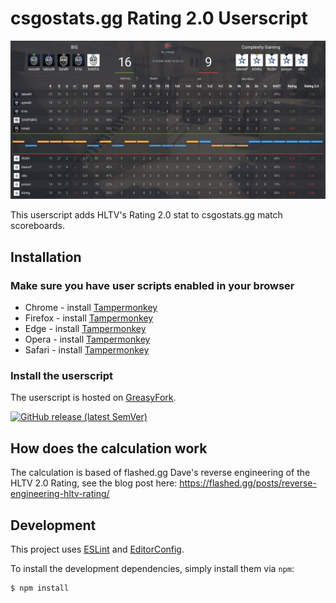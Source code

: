 # csgostats.gg Rating 2.0 Userscript

![Preview](./img/preview.png)

This userscript adds HLTV's Rating 2.0 stat to csgostats.gg match scoreboards.

## Installation

### Make sure you have user scripts enabled in your browser

   * Chrome - install [Tampermonkey](https://tampermonkey.net/?ext=dhdg&browser=chrome)
   * Firefox - install [Tampermonkey](https://tampermonkey.net/?ext=dhdg&browser=firefox)
   * Edge - install [Tampermonkey](https://www.tampermonkey.net/?ext=dhdg&browser=edge)
   * Opera - install [Tampermonkey](https://tampermonkey.net/?ext=dhdg&browser=opera)
   * Safari - install [Tampermonkey](https://tampermonkey.net/?ext=dhdg&browser=safari)

### Install the userscript

The userscript is hosted on [GreasyFork](https://greasyfork.org/de/scripts/425585-csgostats-gg-rating-2-0).

[![GitHub release (latest SemVer)](https://img.shields.io/github/v/release/traschke/csgostats-rating20-userscript?label=DOWNLOAD&style=for-the-badge)](https://greasyfork.org/en/scripts/425585-csgostats-gg-rating-2-0)

## How does the calculation work

The calculation is based of flashed.gg Dave's reverse engineering of the HLTV 2.0 Rating, see the blog post here: https://flashed.gg/posts/reverse-engineering-hltv-rating/

## Development

This project uses [ESLint](https://eslint.org/) and [EditorConfig](https://editorconfig.org/).

To install the development dependencies, simply install them via `npm`:

```console
$ npm install
```

